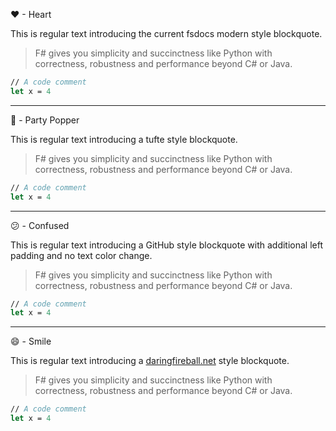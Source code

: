 <p>&#x2764; - Heart</p>

This is regular text introducing the current fsdocs modern style blockquote. 

<blockquote class="fsdocs">F# gives you simplicity and succinctness like Python with correctness, robustness and performance beyond C# or Java.</blockquote>


```fsharp
// A code comment
let x = 4
```

--------

<p>&#x1F389; - Party Popper</p>

This is regular text introducing a tufte style blockquote. 

<blockquote class="tufte">F# gives you simplicity and succinctness like Python with correctness, robustness and performance beyond C# or Java.</blockquote>


```fsharp
// A code comment
let x = 4
```
------------
<p>&#x1F615; - Confused</p>

This is regular text introducing a GitHub style blockquote with additional left padding and no text color change. 


<blockquote class="github">F# gives you simplicity and succinctness like Python with correctness, robustness and performance beyond C# or Java.</blockquote>


```fsharp
// A code comment
let x = 4
```
-----------

<p>&#x1F604; - Smile</p>

This is regular text introducing a [daringfireball.net](https://www.daringfireball.net) style blockquote. 

<blockquote class="daringfireball">F# gives you simplicity and succinctness like Python with correctness, robustness and performance beyond C# or Java.</blockquote>


```fsharp
// A code comment
let x = 4
```

